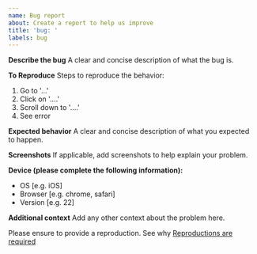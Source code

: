 ```yaml
---
name: Bug report
about: Create a report to help us improve
title: 'bug: '
labels: bug
---
```

**Describe the bug**
A clear and concise description of what the bug is.

**To Reproduce**
Steps to reproduce the behavior:

1. Go to '...'
2. Click on '....'
3. Scroll down to '....'
4. See error

**Expected behavior**
A clear and concise description of what you expected to happen.

**Screenshots**
If applicable, add screenshots to help explain your problem.

**Device (please complete the following information):**

- OS [e.g. iOS]
- Browser [e.g. chrome, safari]
- Version [e.g. 22]

**Additional context**
Add any other context about the problem here.

Please ensure to provide a reproduction. See why [Reproductions are required](https://antfu.me/posts/why-reproductions-are-required)
